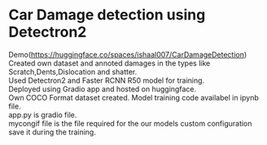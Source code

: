 
# Car Damage detection using Detectron2 
Demo(https://huggingface.co/spaces/ishaal007/CarDamageDetection)<br />
Created own dataset and annoted damages in the types like Scratch,Dents,Dislocation and shatter.<br />
Used Detectron2 and Faster RCNN R50 model for training.<br />
Deployed using Gradio app and hosted on huggingface.<br />
Own COCO Format dataset created. Model training code availabel in ipynb file.<br />
app.py is gradio file.<br />
mycongif file is the file required for the our models custom configuration save it during the training.

